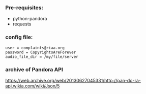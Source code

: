 ### Pre-requisites:
* python-pandora
* requests

### config file:

    user = complaints@riaa.org
    password = CopyrightsAreForever
    audio_file_dir = /my/file/server

### archive of Pandora API

https://web.archive.org/web/20130627045331/http://pan-do-ra-api.wikia.com/wiki/Json/5
